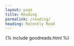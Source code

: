 ```yaml
---
layout: page
title: Reading
permalink: /reading/
heading: Recently Read
---
```

{% include goodreads.html %}
